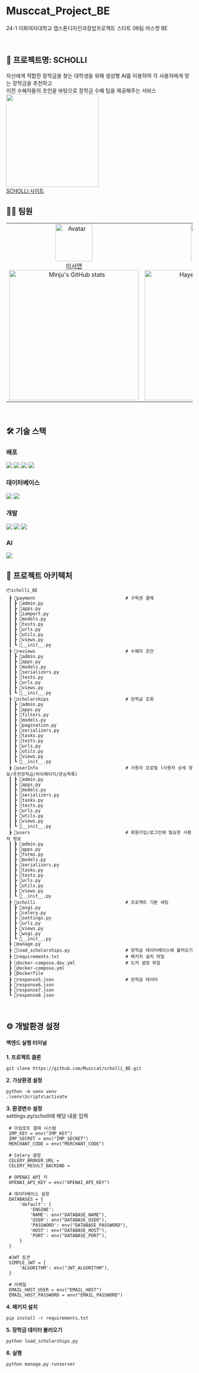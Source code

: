 # Musccat_Project_BE
24-1 이화여자대학교 캡스톤디자인과창업프로젝트 스타트 06팀 머스캣 BE

<br>

## 📍 프로젝트명: SCHOLLI
자신에게 적합한 장학금을 찾는 대학생을 위해 생성형 AI를 이용하여 각 사용자에게 맞는 장학금을 추천하고 <br>이전 수혜자들의 조언을 바탕으로 장학금 수혜 팁을 제공해주는 서비스
<br>
<img src="https://github.com/judymoody59/Musccat_Example/assets/108432112/b8bf2704-748e-4b22-9140-5c4692dd2db9" width="250" height="250" />
<br>
[SCHOLLI 사이트](https://www.schollli.site/)

## 👩‍💻 팀원
<table>
    <tr>
        <!-- 첫 번째 팀원 -->
        <td align="center" width="50%">
            <img src="https://avatars.githubusercontent.com/SeoYeomm" alt="Avatar" width="100px"/><br/>
            <a href="https://github.com/SeoYeomm">이서연</a>
            <br/>
            <img src="https://github-readme-stats.vercel.app/api?username=SeoYeomm&show_icons=true&theme=transparent" alt="Minju's GitHub stats" width="350px"/>
        </td>
        <!-- 두 번째 팀원 -->
        <td align="center" width="50%">
            <img src="https://avatars.githubusercontent.com/hayong39" alt="Avatar" width="100px"/><br/>
            <a href="https://github.com/hayong39">변하영</a>
            <br/>
            <img src="https://github-readme-stats.vercel.app/api?username=SeoYeomm&show_icons=true&theme=transparent" alt="Hayeong's GitHub stats" width="350px"/>
        </td>
    </tr>
</table>
<br/>

## 🛠️ 기술 스택

### 배포
<img src="https://img.shields.io/badge/nginx-%23009639.svg?style=for-the-badge&logo=nginx&logoColor=white"> <img src="https://img.shields.io/badge/docker-%230db7ed.svg?style=for-the-badge&logo=docker&logoColor=white"> <img src="https://img.shields.io/badge/Amazon%20EC2-FF9900?style=for-the-badge&logo=Amazon%20EC2&logoColor=white"> <img src="https://img.shields.io/badge/Gunicorn-499848?style=for-the-badge&logo=Gunicorn&logoColor=white">

### 데이터베이스
<img src="https://img.shields.io/badge/MySQL-4479A1?style=for-the-badge&logo=MySQL&logoColor=white"> <img src="https://img.shields.io/badge/Redis-DC382D?style=for-the-badge&logo=Redis&logoColor=white">

### 개발
<img src="https://img.shields.io/badge/django-092E20?style=for-the-badge&logo=django&logoColor=white"> <img src="https://img.shields.io/badge/python-3776AB?style=for-the-badge&logo=python&logoColor=white"> <img src="https://img.shields.io/badge/Celery-37814A?style=for-the-badge&logo=Celery&logoColor=white">

### AI
<img src="https://img.shields.io/badge/openai-412991?style=for-the-badge&logo=openai&logoColor=white">

<br/>

## 📂 프로젝트 아키텍처

```
📦scholli_BE
 ┣ 📂payment                                  # 구독권 결제 
 ┃ ┣ 📜admin.py
 ┃ ┣ 📜apps.py
 ┃ ┣ 📜iamport.py
 ┃ ┣ 📜models.py
 ┃ ┣ 📜tests.py
 ┃ ┣ 📜urls.py
 ┃ ┣ 📜utils.py
 ┃ ┣ 📜views.py
 ┃ ┗ 📜__init__.py
 ┣ 📂reviews                                  # 수혜자 조언 
 ┃ ┣ 📜admin.py
 ┃ ┣ 📜apps.py
 ┃ ┣ 📜models.py
 ┃ ┣ 📜serializers.py
 ┃ ┣ 📜tests.py
 ┃ ┣ 📜urls.py
 ┃ ┣ 📜views.py
 ┃ ┗ 📜__init__.py
 ┣ 📂scholarships                             # 장학금 조회
 ┃ ┣ 📜admin.py
 ┃ ┣ 📜apps.py
 ┃ ┣ 📜filters.py
 ┃ ┣ 📜models.py
 ┃ ┣ 📜pagination.py
 ┃ ┣ 📜serializers.py
 ┃ ┣ 📜tasks.py
 ┃ ┣ 📜tests.py
 ┃ ┣ 📜urls.py
 ┃ ┣ 📜utils.py
 ┃ ┣ 📜views.py
 ┃ ┗ 📜__init__.py
 ┣ 📂userInfo                                 # 사용자 프로필 (사용자 상세 정보/추천장학금/마이페이지/관심목록)
 ┃ ┣ 📜admin.py
 ┃ ┣ 📜apps.py
 ┃ ┣ 📜models.py
 ┃ ┣ 📜serializers.py
 ┃ ┣ 📜tasks.py
 ┃ ┣ 📜tests.py
 ┃ ┣ 📜urls.py
 ┃ ┣ 📜utils.py
 ┃ ┣ 📜views.py
 ┃ ┗ 📜__init__.py
 ┣ 📂users                                    # 회원가입/로그인에 필요한 사용자 정보 
 ┃ ┣ 📜admin.py
 ┃ ┣ 📜apps.py
 ┃ ┣ 📜forms.py
 ┃ ┣ 📜models.py
 ┃ ┣ 📜serializers.py
 ┃ ┣ 📜tasks.py
 ┃ ┣ 📜tests.py
 ┃ ┣ 📜urls.py
 ┃ ┣ 📜utils.py
 ┃ ┣ 📜views.py
 ┃ ┗ 📜__init__.py
 ┣ 📂scholli                                  # 프로젝트 기본 세팅 
 ┃ ┣ 📜asgi.py
 ┃ ┣ 📜celery.py
 ┃ ┣ 📜settings.py
 ┃ ┣ 📜urls.py
 ┃ ┣ 📜views.py
 ┃ ┣ 📜wsgi.py
 ┃ ┗ 📜__init__.py
 ┣ 📜manage.py                                    
 ┣ 📜load_scholarships.py                     # 장학금 데이터베이스에 불러오기 
 ┣ 📜requirements.txt                         # 패키지 설치 파일 
 ┣ 📜docker-compose.dev.yml                   # 도커 설정 파일
 ┣ 📜docker-compose.yml
 ┣ 📜Dockerfile
 ┣ 📜response5.json                           # 장학금 데이터
 ┣ 📜response6.json
 ┣ 📜response7.json
 ┗ 📜response8.json
```
<br/>

## ⚙️ 개발환경 설정

#### 백엔드 실행 터미널
**1. 프로젝트 클론**
   ```
   git clone https://github.com/Musccat/scholli_BE.git
   ```
**2. 가상환경 설정**
   ```
   python -m venv venv
   .\venv\Scripts\activate
   ```
**3. 환경변수 설정**
  <br>settings.py/scholli에 해당 내용 입력 
   ```
    # 아임포트 결제 시스템 
    IMP_KEY = env("IMP_KEY")
    IMP_SECRET = env("IMP_SECRET")
    MERCHANT_CODE = env("MERCHANT_CODE")
    
    # Celery 설정 
    CELERY_BROKER_URL =
    CELERY_RESULT_BACKEND =
    
    # OPENAI API 키 
    OPENAI_API_KEY = env("OPENAI_API_KEY")
    
    # 데이터베이스 설정
    DATABASES = {
        'default': {
            'ENGINE': 
            'NAME': env("DATABASE_NAME"),
            'USER': env("DATABASE_USER"),
            'PASSWORD': env("DATABASE_PASSWORD"),
            'HOST': env("DATABASE_HOST"),
            'PORT': env("DATABASE_PORT"),
        }
    }
    
    #JWT 토큰 
    SIMPLE_JWT = {
        'ALGORITHM': env("JWT_ALGORITHM"),
    }
    
    # 이메일 
    EMAIL_HOST_USER = env("EMAIL_HOST")
    EMAIL_HOST_PASSWORD = env("EMAIL_PASSWORD")
   ```
**4. 패키지 설치**
   ```
   pip install -r requirements.txt 
   ```
**5. 장학금 데이터 불러오기**
   ```
   python load_scholarships.py
   ```
**6. 실행**
   ```
   python manage.py runserver
   ```
